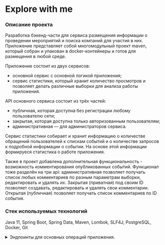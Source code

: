 # **Explore with me**

### Описание проекта

Разработка бэкенд-части для сервиса размещения информации о проведении мероприятий и поиска компаний для участия в них.
Приложение представляет собой многомодульный проект maven, который собран и упакован в docker-контейнеры и готов для размещения в любой среде.

Приложение состоит из двух сервисов:
- основной сервис с основной логикой приложения;
- сервис статистики, который хранит количество просмотров и позволяет делать различные выборки для анализа работы приложения.

API основного сервиса состоит из трёх частей:
- публичная, которая доступна без регистрации любому пользователю сети;
- закрытая, которая доступна только авторизованным пользователям;
- административная — для администраторов сервиса.

Сервис статистики собирает и хранит информацию о количестве обращений пользователей к спискам событий и о количестве запросов к подробной информации о событии. На основе этой информации формируеся статистика о работе приложения.

Также в проект добавлена дополнительная функциональность - возможность комментирования опубликованных событий. Функционал тоже разделён на три api: административная позволяет получать список любых комментариев по разным параметрам выборки, редактировать и удалять их. Закрытая (приватная) под своим ID позволяет создавать, редактировать и удалять свои комментарии. Открытая (публичная) позволяет получать список комментариев по ID события.

### Стек используемых технологий

Java 11, Spring Boot, Spring Data, Maven, Lombok, SLF4J, PostgreSQL, Docker, Git

<details>
<summary>Эндпоинты для основных операций приложения.</summary>

### ewm_service

#### Admin API

###### Categories
- POST /admin/categories - добавление администратором новой категорию событий
- GET /admin/categories/{catId} - получение администратором категории событий
- DELETE /admin/categories/{catId} - удаление администратором категории событий по её ID
- 
###### Comments
- PATCH /admin/comments/{commentId} - обновление администратором комментария по его ID
- DELETE /admin/comments/{commentId} - удаление администратором комментария по его ID
- GET /admin/comments - получение администратором списка комментариев по любым параметрам:
  - text - текст для поиска в тексте комментария
  - users - список id пользователей
  - events - список id событий
  - rangeStart - начало временного отрезка в формате yyyy-MM-dd HH:mm:ss
  - rangeEnd - конец временного отрезка в формате yyyy-MM-dd HH:mm:ss
  - onlyAvailable - только доступные события, т.е. у которых еще не исчерпан лимит участников (true/false)
  - sort - способ сортировки комментариев (USER_ID, EVENT_ID)
  - from - параметр для пагинации
  - size - параметр для пагинации

###### Compilations
- POST /admin/compilations - добавление администратором подборки событий
- PATCH /admin/compilations/{compId} - обновление администратором подборки событий
- DELETE /admin/compilations/{compId} - удаление администратором подборки событий

###### Events
- PATCH /admin/events/{eventId} - измениние администратором события
- GET /admin/events - получение администратором списка событий по любым параметрам:
  - users - список id пользователей
  - states - список статусов события (PENDING, PUBLISHED, CANCELED)
  - categories - список id категорий событий
  - rangeStart - начало временного отрезка в формате yyyy-MM-dd HH:mm:ss
  - rangeEnd - конец временного отрезка в формате yyyy-MM-dd HH:mm:ss
  - from - параметр для пагинации
  - size - параметр для пагинации

###### Users
- POST /admin/users - добавление администратором пользователя
- GET /admin/users - получение администратором списка всех пользователей
- DELETE /admin/users/{userId} - удаление администратором пользователя

#### Private API
###### Comments
- POST /users/{userId}/comments - добавление пользователем комментария к событию
- PATCH /users/{userId}/comments/{commentId} - обновление пользователем комментария по его ID
- DELETE /users/{userId}/comments/{commentId} - удаление пользователем комментария по его ID

###### Events
- POST /users/{userId}/events - добавление пользователем события
- PATCH /users/{userId}/events/{eventId} - изменение пользователем событие
- GET /users/{userId}/events/{eventId} - получение пользователем события по его ID
- GET /users/{userId}/events - получение пользователем списка событий

- PATCH /users/{userId}/events/{eventId}/requests - изменение пользователем статуса (подтверждение, отмена) заявок 
поданых на участие в событии, опубликованном данным пользователем
- GET /users/{userId}/events/{eventId}/requests - получение пользователем списка запросов на участие в событии, 
опубликованном данным пользователем

###### Requests
- POST /users/{userId}/requests - добавление пользователем запроса на участие в событии
- PATCH /users/{userId}/requests/{requestId}/cancel - отмена пользователем запроса на участие в событии
- GET /users/{userId}/requests - получение пользователем списка запросов на участие в событии

#### Public API
###### Categories
- GET /categories - получение пользователем списка всех категорий
- GET /categories/{catId} - получение пользователем категории по её ID

###### Comments
- GET /comments/events/{eventId} - получение пользователем списка комментариев по ID события

###### Compilations
- GET /compilations - получение пользователем списка всех подборок событий
- GET /compilations/{compId} - получение пользователем подборки событий по её ID

###### Events
- GET /events/{id} - получение пользователем события по его ID
- GET /events - получение пользователем списка событий по любым параметрам:
  - text - текст для поиска в названии и описании событий
  - categories - список id категорий событий
  - paid - только платные события (true/false)
  - rangeStart - начало временного отрезка в формате yyyy-MM-dd HH:mm:ss
  - rangeEnd - конец временного отрезка в формате yyyy-MM-dd HH:mm:ss
  - onlyAvailable - только доступные события, т.е. у которых еще не исчерпан лимит участников (true/false)
  - sort - способ сортировки событий (EVENT_DATE, VIEWS)
  - from - параметр для пагинации
  - size - параметр для пагинации

### stats_service

- GET /stats - Получение статистики по посещениям
- POST /hit - Сохранение информации о том, что на uri конкретного сервиса был отправлен запрос пользователем
</details>
